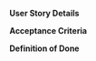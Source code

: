 <!-- Template for adding user stories -->
**User Story Details**

**Acceptance Criteria**

**Definition of Done**